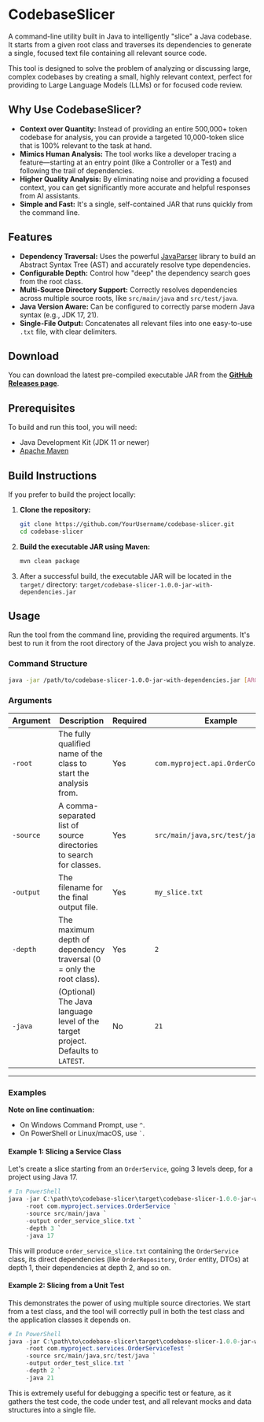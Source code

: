 # CodebaseSlicer

A command-line utility built in Java to intelligently "slice" a Java codebase. It starts from a given root class and traverses its dependencies to generate a single, focused text file containing all relevant source code.

This tool is designed to solve the problem of analyzing or discussing large, complex codebases by creating a small, highly relevant context, perfect for providing to Large Language Models (LLMs) or for focused code review.

## Why Use CodebaseSlicer?

-   **Context over Quantity:** Instead of providing an entire 500,000+ token codebase for analysis, you can provide a targeted 10,000-token slice that is 100% relevant to the task at hand.
-   **Mimics Human Analysis:** The tool works like a developer tracing a feature—starting at an entry point (like a Controller or a Test) and following the trail of dependencies.
-   **Higher Quality Analysis:** By eliminating noise and providing a focused context, you can get significantly more accurate and helpful responses from AI assistants.
-   **Simple and Fast:** It's a single, self-contained JAR that runs quickly from the command line.

## Features

-   **Dependency Traversal:** Uses the powerful [JavaParser](https://javaparser.org/) library to build an Abstract Syntax Tree (AST) and accurately resolve type dependencies.
-   **Configurable Depth:** Control how "deep" the dependency search goes from the root class.
-   **Multi-Source Directory Support:** Correctly resolves dependencies across multiple source roots, like `src/main/java` and `src/test/java`.
-   **Java Version Aware:** Can be configured to correctly parse modern Java syntax (e.g., JDK 17, 21).
-   **Single-File Output:** Concatenates all relevant files into one easy-to-use `.txt` file, with clear delimiters.

## Download

You can download the latest pre-compiled executable JAR from the [**GitHub Releases page**](https://github.com/mariokoehler/codebase-slicer/releases).

## Prerequisites

To build and run this tool, you will need:

-   Java Development Kit (JDK 11 or newer)
-   [Apache Maven](https://maven.apache.org/download.cgi)

## Build Instructions

If you prefer to build the project locally:
1.  **Clone the repository:**
    ```bash
    git clone https://github.com/YourUsername/codebase-slicer.git
    cd codebase-slicer
    ```

2.  **Build the executable JAR using Maven:**
    ```bash
    mvn clean package
    ```

3.  After a successful build, the executable JAR will be located in the `target/` directory:
    `target/codebase-slicer-1.0.0-jar-with-dependencies.jar`

## Usage

Run the tool from the command line, providing the required arguments. It's best to run it from the root directory of the Java project you wish to analyze.

### Command Structure

```bash
java -jar /path/to/codebase-slicer-1.0.0-jar-with-dependencies.jar [ARGUMENTS]
```

### Arguments

| Argument   | Description                                                            | Required | Example                                    |
|------------|------------------------------------------------------------------------|----------|--------------------------------------------|
| `-root`    | The fully qualified name of the class to start the analysis from.      | Yes      | `com.myproject.api.OrderController`        |
| `-source`  | A comma-separated list of source directories to search for classes.    | Yes      | `src/main/java,src/test/java`              |
| `-output`  | The filename for the final output file.                                | Yes      | `my_slice.txt`                             |
| `-depth`   | The maximum depth of dependency traversal (0 = only the root class).   | Yes      | `2`                                        |
| `-java`    | (Optional) The Java language level of the target project. Defaults to `LATEST`. | No       | `21`                                       |

---

### Examples

**Note on line continuation:**
-   On Windows Command Prompt, use `^`.
-   On PowerShell or Linux/macOS, use `` ` ``.

#### Example 1: Slicing a Service Class

Let's create a slice starting from an `OrderService`, going 3 levels deep, for a project using Java 17.

```powershell
# In PowerShell
java -jar C:\path\to\codebase-slicer\target\codebase-slicer-1.0.0-jar-with-dependencies.jar `
     -root com.myproject.services.OrderService `
     -source src/main/java `
     -output order_service_slice.txt `
     -depth 3 `
     -java 17
```

This will produce `order_service_slice.txt` containing the `OrderService` class, its direct dependencies (like `OrderRepository`, `Order` entity, DTOs) at depth 1, their dependencies at depth 2, and so on.

#### Example 2: Slicing from a Unit Test

This demonstrates the power of using multiple source directories. We start from a test class, and the tool will correctly pull in both the test class and the application classes it depends on.

```powershell
# In PowerShell
java -jar C:\path\to\codebase-slicer\target\codebase-slicer-1.0.0-jar-with-dependencies.jar `
     -root com.myproject.services.OrderServiceTest `
     -source src/main/java,src/test/java `
     -output order_test_slice.txt `
     -depth 2 `
     -java 21
```

This is extremely useful for debugging a specific test or feature, as it gathers the test code, the code under test, and all relevant mocks and data structures into a single file.